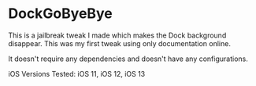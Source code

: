 # DockGoByeBye

This is a jailbreak tweak I made which makes the Dock background disappear. This was my first tweak using only documentation online.

It doesn't require any dependencies and doesn't have any configurations.

iOS Versions Tested:
iOS 11,
iOS 12,
iOS 13
